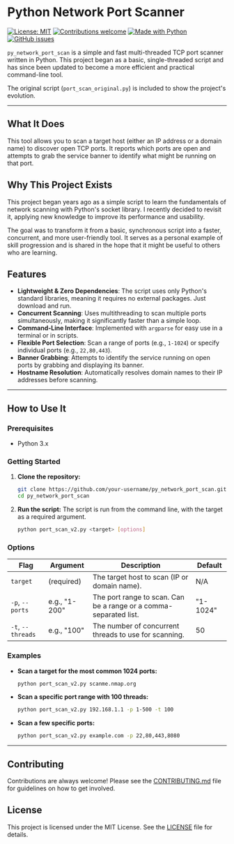 # Python Network Port Scanner
[![License: MIT](https://img.shields.io/badge/License-MIT-yellow.svg)](https://opensource.org/licenses/MIT) 
[![Contributions welcome](https://img.shields.io/badge/contributions-welcome-brightgreen.svg)](/CONTRIBUTING.md) 
[![Made with Python](https://img.shields.io/badge/Made%20with-Python-1f425f.svg)](https://www.python.org/) 
[![GitHub issues](https://img.shields.io/github/issues/your-username/py_network_port_scan)](https://github.com/KnowOneActual/py_network_port_scan/issues)


`py_network_port_scan` is a simple and fast multi-threaded TCP port scanner written in Python. This project began as a basic, single-threaded script and has since been updated to become a more efficient and practical command-line tool.

The original script (`port_scan_original.py`) is included to show the project's evolution.

-----

## What It Does

This tool allows you to scan a target host (either an IP address or a domain name) to discover open TCP ports. It reports which ports are open and attempts to grab the service banner to identify what might be running on that port.

## Why This Project Exists

This project began years ago as a simple script to learn the fundamentals of network scanning with Python's socket library. I recently decided to revisit it, applying new knowledge to improve its performance and usability.

The goal was to transform it from a basic, synchronous script into a faster, concurrent, and more user-friendly tool. It serves as a personal example of skill progression and is shared in the hope that it might be useful to others who are learning.

## Features

  * **Lightweight & Zero Dependencies**: The script uses only Python's standard libraries, meaning it requires no external packages. Just download and run.
  * **Concurrent Scanning**: Uses multithreading to scan multiple ports simultaneously, making it significantly faster than a simple loop.
  * **Command-Line Interface**: Implemented with `argparse` for easy use in a terminal or in scripts.
  * **Flexible Port Selection**: Scan a range of ports (e.g., `1-1024`) or specify individual ports (e.g., `22,80,443`).
  * **Banner Grabbing**: Attempts to identify the service running on open ports by grabbing and displaying its banner.
  * **Hostname Resolution**: Automatically resolves domain names to their IP addresses before scanning.

-----

## How to Use It

### Prerequisites

  * Python 3.x

### Getting Started

1.  **Clone the repository:**

    ```bash
    git clone https://github.com/your-username/py_network_port_scan.git
    cd py_network_port_scan
    ```

2.  **Run the script:**
    The script is run from the command line, with the target as a required argument.

    ```bash
    python port_scan_v2.py <target> [options]
    ```

### Options

| Flag          | Argument          | Description                                           | Default   |
|---------------|-------------------|-------------------------------------------------------|-----------|
| `target`      | (required)        | The target host to scan (IP or domain name).          | N/A       |
| `-p`, `--ports` | e.g., "1-200"     | The port range to scan. Can be a range or a comma-separated list. | "1-1024"  |
| `-t`, `--threads` | e.g., "100"       | The number of concurrent threads to use for scanning. | 50        |

### Examples

  * **Scan a target for the most common 1024 ports:**

    ```bash
    python port_scan_v2.py scanme.nmap.org
    ```

  * **Scan a specific port range with 100 threads:**

    ```bash
    python port_scan_v2.py 192.168.1.1 -p 1-500 -t 100
    ```

  * **Scan a few specific ports:**

    ```bash
    python port_scan_v2.py example.com -p 22,80,443,8080
    ```

-----

## Contributing

Contributions are always welcome\! Please see the [CONTRIBUTING.md](https://www.google.com/search?q=CONTRIBUTING.md) file for guidelines on how to get involved.

## License

This project is licensed under the MIT License. See the [LICENSE](https://www.google.com/search?q=LICENSE) file for details.